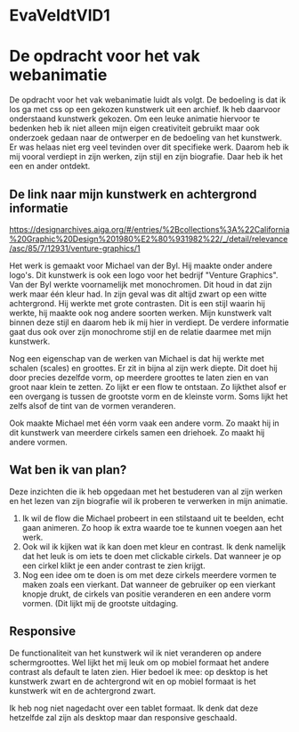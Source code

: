 # EvaVeldtVID1

# De opdracht voor het vak webanimatie
De opdracht voor het vak webanimatie luidt als volgt. De bedoeling is dat ik los ga met css op een gekozen kunstwerk uit een archief. Ik heb daarvoor onderstaand kunstwerk gekozen. Om een leuke animatie hiervoor te bedenken heb ik niet alleen mijn eigen creativiteit gebruikt maar ook onderzoek gedaan naar de ontwerper en de bedoeling van het kunstwerk. Er was helaas niet erg veel tevinden over dit specifieke werk. Daarom heb ik mij vooral verdiept in zijn werken, zijn stijl en zijn biografie. Daar heb ik het een en ander ontdekt.

## De link naar mijn kunstwerk en achtergrond informatie
https://designarchives.aiga.org/#/entries/%2Bcollections%3A%22California%20Graphic%20Design%201980%E2%80%931982%22/_/detail/relevance/asc/85/7/12931/venture-graphics/1

Het werk is gemaakt voor Michael van der Byl. Hij maakte onder andere logo's. Dit kunstwerk is ook een logo voor het bedrijf "Venture Graphics". Van der Byl werkte voornamelijk met monochromen. Dit houd in dat zijn werk maar één kleur had. In zijn geval was dit altijd zwart op een witte achtergrond. Hij werkte met grote contrasten. Dit is een stijl waarin hij werkte, hij maakte ook nog andere soorten werken. Mijn kunstwerk valt binnen deze stijl en daarom heb ik mij hier in verdiept. De verdere informatie gaat dus ook over zijn monochrome stijl en de relatie daarmee met mijn kunstwerk.

Nog een eigenschap van de werken van Michael is dat hij werkte met schalen (scales) en groottes. Er zit in bijna al zijn werk diepte. Dit doet hij door precies dezelfde vorm, op meerdere groottes te laten zien en van groot naar klein te zetten. Zo lijkt er een flow te ontstaan. Zo lijkthet alsof er een overgang is tussen de grootste vorm en de kleinste vorm. Soms lijkt het zelfs alsof de tint van de vormen veranderen. 

Ook maakte Michael met één vorm vaak een andere vorm. Zo maakt hij in dit kunstwerk van meerdere cirkels samen een driehoek. Zo maakt hij andere vormen.


## Wat ben ik van plan?
Deze inzichten die ik heb opgedaan met het bestuderen van al zijn werken en het lezen van zijn biografie wil ik proberen te verwerken in mijn animatie.
1. Ik wil de flow die Michael probeert in een stilstaand uit te beelden, echt gaan animeren. Zo hoop ik extra waarde toe te kunnen voegen aan het werk.
2. Ook wil ik kijken wat ik kan doen met kleur en contrast. Ik denk namelijk dat het leuk is om iets te doen met clickable cirkels. Dat wanneer je op een cirkel klikt je een ander contrast te zien krijgt. 
3. Nog een idee om te doen is om met deze cirkels meerdere vormen te maken zoals een vierkant. Dat wanneer de gebruiker op een vierkant knopje drukt, de cirkels van positie veranderen en een andere vorm vormen. (Dit lijkt mij de grootste uitdaging.

## Responsive
De functionaliteit van het kunstwerk wil ik niet veranderen op andere schermgroottes. Wel lijkt het mij leuk om op mobiel formaat het andere contrast als default te laten zien. Hier bedoel ik mee: op desktop is het kunstwerk zwart en de achtergrond wit en op mobiel formaat is het kunstwerk wit en de achtergrond zwart. 

Ik heb nog niet nagedacht over een tablet formaat. Ik denk dat deze hetzelfde zal zijn als desktop maar dan responsive geschaald. 

